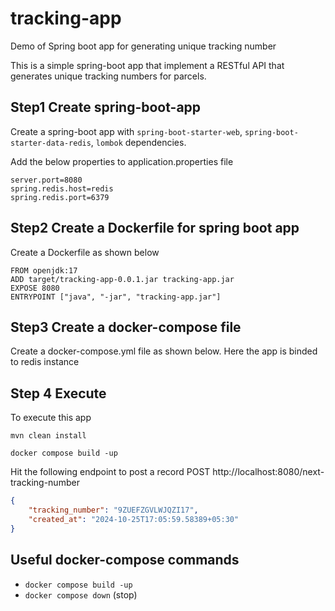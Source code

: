 # tracking-app

Demo of Spring boot app for generating  unique tracking number

This is a simple spring-boot app that implement a RESTful API that generates unique tracking numbers for parcels.
## Step1 Create spring-boot-app
Create a spring-boot app with `spring-boot-starter-web`, `spring-boot-starter-data-redis`,  `lombok` dependencies.


Add the below properties to application.properties file
```
server.port=8080
spring.redis.host=redis
spring.redis.port=6379
```

 
 ## Step2 Create a Dockerfile for spring boot app
 Create a Dockerfile as shown below
 ```
FROM openjdk:17
ADD target/tracking-app-0.0.1.jar tracking-app.jar
EXPOSE 8080
ENTRYPOINT ["java", "-jar", "tracking-app.jar"]
 ```
 
 ## Step3 Create a docker-compose file
 Create a docker-compose.yml file as shown below. Here the app is binded to redis instance


## Step 4 Execute
To execute this app<br/>
  
    mvn clean install
  
    docker compose build -up
  
Hit the following endpoint to post a record
POST http://localhost:8080/next-tracking-number
```json
{
    "tracking_number": "9ZUEFZGVLWJQZI17",
    "created_at": "2024-10-25T17:05:59.58389+05:30"
}
```

## Useful docker-compose commands
- `docker compose build -up`
- `docker compose down` (stop)
